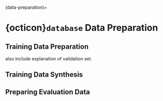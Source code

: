 (data-preparation)=
# {octicon}`database` Data Preparation

## Training Data Preparation

also include explanation of validation set.

## Training Data Synthesis

## Preparing Evaluation Data


